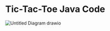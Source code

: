 # Tic-Tac-Toe Java Code



![Untitled Diagram drawio](https://github.com/user-attachments/assets/889abbde-4db5-48ad-96e3-9d716f8b5bcd)
